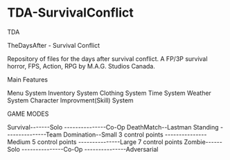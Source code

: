 # TDA-SurvivalConflict
TDA

TheDaysAfter - Survival Conflict

Repository of files for the days after survival conflict.
A FP/3P survival horror, FPS, Action, RPG
by M.A.G. Studios Canada.

Main Features

Menu System
Inventory System
Clothing System
Time System
Weather System
Character Improvment(Skill) System

GAME MODES

Survival-------Solo
---------------Co-Op
DeathMatch--Lastman Standing
---------------Team
Domination--Small 3 control points
---------------Medium 5 control points
---------------Large 7 control points
Zombie------Solo
---------------Co-Op
---------------Adversarial 
